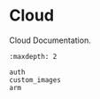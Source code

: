 # Cloud

Cloud Documentation.

```{toctree}
:maxdepth: 2

auth
custom_images
arm
```

[myst-markdown]: https://myst-parser.readthedocs.io/en/latest/
[restructuredtext]: https://docutils.sourceforge.io/docs/user/rst/quickref.html
